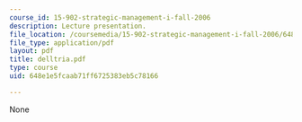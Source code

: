 ```yaml
---
course_id: 15-902-strategic-management-i-fall-2006
description: Lecture presentation.
file_location: /coursemedia/15-902-strategic-management-i-fall-2006/648e1e5fcaab71ff6725383eb5c78166_delltria.pdf
file_type: application/pdf
layout: pdf
title: delltria.pdf
type: course
uid: 648e1e5fcaab71ff6725383eb5c78166

---
```

None
